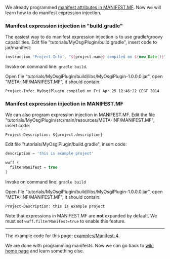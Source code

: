We already programmed [manifest attributes in MANIFEST.MF](Manifest-attributes-in-MANIFEST.MF). Now we will learn how to do manifest expression injection.

### Manifest expression injection in "build.gradle"

The easiest way to do manifest expression injection is to use gradle/groovy capabilities. Edit file "tutorials/MyOsgiPlugin/build.gradle", insert code to jar/manifest:

```groovy
instruction 'Project-Info', "${project.name} compiled on ${new Date()}"
```

Invoke on command line: `gradle build`.

Open file "tutorials/MyOsgiPlugin/build/libs/MyOsgiPlugin-1.0.0.0.jar", open "META-INF/MANIFEST.MF", it should contain:

```
Project-Info: MyOsgiPlugin compiled on Fri Apr 25 12:46:22 CEST 2014
```

### Manifest expression injection in MANIFEST.MF

We can also program expression injection in MANIFEST.MF. Edit the file "tutorials/MyOsgiPlugin/src/main/resources/META-INF/MANIFEST.MF", insert code:

```
Project-Description: ${project.description}
```

Edit file "tutorials/MyOsgiPlugin/build.gradle", insert code:

```groovy
description = 'this is example project'

wuff {
  filterManifest = true
}
```

Invoke on command line: `gradle build`

Open file "tutorials/MyOsgiPlugin/build/libs/MyOsgiPlugin-1.0.0.0.jar", open "META-INF/MANIFEST.MF", it should contain:

```
Project-Description: this is example project
```

Note that expressions in MANIFEST.MF are **not** expanded by default. We must set `wuff.filterManifest=true` to enable this feature.

---

The example code for this page: [examples/Manifest-4](../tree/master/examples/Manifest-4).

We are done with programming manifests. Now we can go back to [wiki home page](Home) and learn something else.

